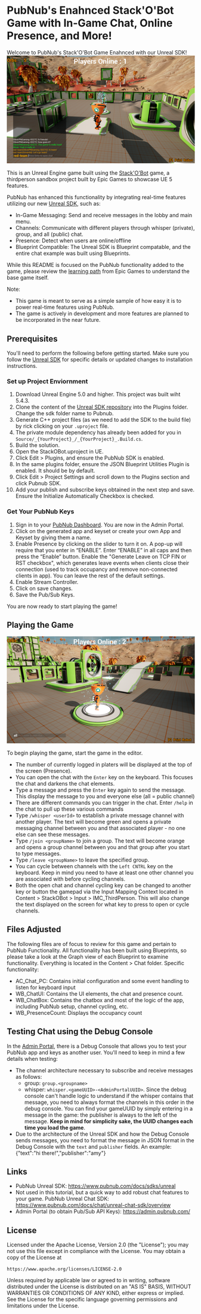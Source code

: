 PubNub's Enahnced Stack'O'Bot Game with In-Game Chat, Online Presence, and More!
====================================
Welcome to PubNub's Stack'O'Bot Game Enahnced with our Unreal SDK!
![Stack O Bot Game](./Media/stackobot-chat-messages.png)

This is an Unreal Engine game built using the [Stack'O'Bot](https://www.unrealengine.com/marketplace/en-US/product/stack-o-bot?sessionInvalidated=true) game, a thirdperson sandbox project built by Epic Games to showcase UE 5 features.

PubNub has enhanced this functionality by integrating real-time features utilizing our new [Unreal SDK](https://www.pubnub.com/docs/sdks/unreal), such as:

* In-Game Messaging: Send and receive messages in the lobby and main menu.
* Channels: Communicate with different players through whisper (private), group, and all (public) chat.
* Presence: Detect when users are online/offline
* Blueprint Compatible: The Unreal SDK is Blueprint compatable, and the entire chat example was built using Blueprints.

While this README is focused on the PubNub functionality added to the game, please review the [learning path](https://dev.epicgames.com/community/learning/paths/yG/stack-o-bot) from Epic Games to understand the base game itself.

Note: 
* This game is meant to serve as a simple sample of how easy it is to power real-time features using PubNub.
* The game is actively in development and more features are planned to be incorporated in the near future.

## Prerequisites
You'll need to perform the following before getting started. Make sure you follow the [Unreal SDK](https://www.pubnub.com/docs/sdks/unreal) for specific details or updated changes to installation instructions.

### Set up Project Enviornment
1. Download Unreal Engine 5.0 and higher. This project was built wiht 5.4.3.
2. Clone the content of the [Unreal SDK repository](https://github.com/pubnub/unreal-engine) into the Plugins folder. Change the sdk folder name to Pubnub.
3. Generate C++ project files (as we need to add the SDK to the build file) by rick clicking on your `.uproject` file.
4. The private module dependency has already been added for you in `Source/_{YourProject}_/_{YourProject}_.Build.cs`.
5. Build the solution.
6. Open the StackOBot.uproject in UE.
7. Click Edit > Plugins, and ensure the PubNub SDK is enabled.
8. In the same plugins folder, ensure the JSON Blueprint Utilities Plugin is enabled. It should be by default.
9. Click Edit > Project Settings and scroll down to the Plugins section and click Pubnub SDK.
10. Add your publish and subscribe keys obtained in the next step and save. Ensure the Initialize Automatically Checkbox is checked.

### Get Your PubNub Keys
1. Sign in to your [PubNub Dashboard](https://admin.pubnub.com/). You are now in the Admin Portal.
2. Click on the generated app and keyset or create your own App and Keyset by giving them a name.
3. Enable Presence by clicking on the slider to turn it on. A pop-up will require that you enter in “ENABLE”. Enter “ENABLE” in all caps and then press the “Enable” button. Enable the "Generate Leave on TCP FIN or RST checkbox", which generates leave events when clients close their connection (used to track occupancy and remove non-connected clients in app). You can leave the rest of the default settings.
4. Enable Stream Controller.
7. Click on save changes.
8. Save the Pub/Sub Keys.

You are now ready to start playing the game!

## Playing the Game
![Stack O Bot Playing the game](./Media/stackobot-in-game.png)

To begin playing the game, start the game in the editor. 
* The number of currently logged in platers will be displayed at the top of the screen (Presence).
* You can open the chat with the `Enter` key on the keyboard. This focuses the chat and darkens the chat elements.
* Type a message and press the `Enter` key again to send the message. This display the message to you and everyone else (all = public channel)
* There are different commands you can trigger in the chat. Enter `/help` in the chat to pull up these various commands
* Type `/whisper <userId>` to establish a private message channel with another player. The text will become green and opens a private messaging channel between you and that associated player - no one else can see these messages.
* Type `/join <groupName>` to join a group. The text will become orange and opens a group channel between you and that group after you start to type messages.
* Type `/leave <groupName>` to leave the specified group.
* You can cycle between channels with the `Left CNTRL` key on the keyboard. Keep in mind you need to have at least one other channel you are associated with before cycling channels.
* Both the open chat and channel cycling key can be changed to another key or button the gamepad via the Input Mapping Context located in Content > StackOBot > Input > IMC_ThirdPerson. This will also change the text displayed on the screen for what key to press to open or cycle channels.

## Files Adjusted

The following files are of focus to review for this game and pertain to PubNub Functionality. All functionality has been built using Blueprints, so please take a look at the Graph view of each Blueprint to examine functionality. Everything is located in the Content > Chat folder. Specific functionality:
- AC_Chat_PC: Contains initial configuration and some event handling to listen for keyboard input
- WB_ChatUI: Contains the UI elements, the chat and presence count.
- WB_ChatBox: Contains the chatbox and most of the logic of the app, including PubNub setup, channel cycling, etc.
- WB_PresenceCount: Displays the occupancy count

## Testing Chat using the Debug Console
In the [Admin Portal](https://admin.pubnub.com/), there is a Debug Console that allows you to test your PubNub app and keys as another user. You'll need to keep in mind a few details when testing:
- The channel architecture necessary to subscribe and receive messages as follows:
    - group: `group.<groupname>`
    - whisper: `whisper.<gameUUID>-<AdminPortalUUID>`. Since the debug console can't handle logic to understand if the whisper contains that message, you need to always format the channels in this order in the debug console. You can find your gameUUID by simply entering in a message in the game: the publisher is always to the left of the message. **Keep in mind for simplicity sake, the UUID changes each time you load the game**.
- Due to the architecture of the Unreal SDK and how the Debug Console sends messages, you need to format the message in JSON format in the Debug Console with the `text` and `publisher` fields. An example: {"text":"hi there!","publisher":"amy"}

## Links
- PubNub Unreal SDK: https://www.pubnub.com/docs/sdks/unreal
- Not used in this tutorial, but a quick way to add robust chat features to your game. PubNub Unreal Chat SDK: https://www.pubnub.com/docs/chat/unreal-chat-sdk/overview
- Admin Portal (to obtain Pub/Sub API Keys): https://admin.pubnub.com/

## License
Licensed under the Apache License, Version 2.0 (the "License");
you may not use this file except in compliance with the License.
You may obtain a copy of the License at

    https://www.apache.org/licenses/LICENSE-2.0

Unless required by applicable law or agreed to in writing, software
distributed under the License is distributed on an "AS IS" BASIS,
WITHOUT WARRANTIES OR CONDITIONS OF ANY KIND, either express or implied.
See the License for the specific language governing permissions and
limitations under the License.
